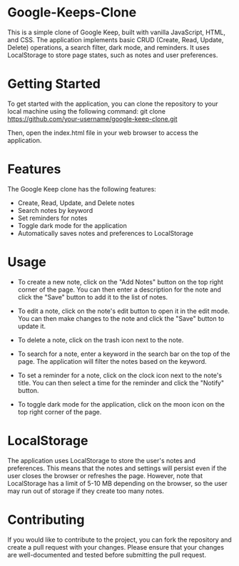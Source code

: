 # Google-Keeps-Clone
This is a simple clone of Google Keep, built with vanilla JavaScript, HTML, and CSS. The application implements basic CRUD (Create, Read, Update, Delete) operations, a search filter, dark mode, and reminders. It uses LocalStorage to store page states, such as notes and user preferences.

# Getting Started
To get started with the application, you can clone the repository to your local machine using the following command:
git clone https://github.com/your-username/google-keep-clone.git

Then, open the index.html file in your web browser to access the application.

# Features
The Google Keep clone has the following features:

- Create, Read, Update, and Delete notes
- Search notes by keyword
- Set reminders for notes
- Toggle dark mode for the application
- Automatically saves notes and preferences to LocalStorage

# Usage
- To create a new note, click on the "Add Notes" button on the top right corner of the page. You can then enter a description for the note and click the "Save" button to add it to the list of notes.

- To edit a note, click on the note's edit button to open it in the edit mode. You can then make changes to the note and click the "Save" button to update it.

- To delete a note, click on the trash icon next to the note.

- To search for a note, enter a keyword in the search bar on the top of the page. The application will filter the notes based on the keyword.

- To set a reminder for a note, click on the clock icon next to the note's title. You can then select a time for the reminder and click the "Notify" button.

- To toggle dark mode for the application, click on the moon icon on the top right corner of the page.

# LocalStorage
The application uses LocalStorage to store the user's notes and preferences. This means that the notes and settings will persist even if the user closes the browser or refreshes the page. However, note that LocalStorage has a limit of 5-10 MB depending on the browser, so the user may run out of storage if they create too many notes.

# Contributing
If you would like to contribute to the project, you can fork the repository and create a pull request with your changes. Please ensure that your changes are well-documented and tested before submitting the pull request.

